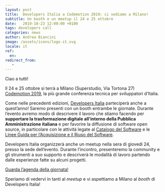 ```yaml
---
layout: post
title:  Developers Italia a Codemotion 2019: ci vediamo a Milano!
subtitle: Un booth e un meetup il 24 e 25 ottobre
date:   2019-10-23 12:00:00 +0100
tags: developers call
categories: news
author: Andrea Biancini
image: /assets/icons/logo-it.svg
locale: it
ref:
  en: 
redirect_from:
   -
---
```


Ciao a tutti!

Il 24 e 25 ottobre si terrà a Milano (Superstudio, Via Tortona 27) [Codemotion 2019](https://events.codemotion.com/conferences/milan/2019/), la più grande conferenza tecnica per sviluppatori d’Italia.

Come nelle precedenti edizioni, [Developers Italia](https://developers.italia.it/) parteciperà anche a quest’anno! Saremo presenti con un booth entrambe le giornate. Durante l’evento avremo modo di descrivere il lavoro che stiamo facendo per **supportare la trasformazione digitale  all’interno della Pubblica Amministrazione italiana** e per favorire la diffusione di software open source, in particolare con le attività legate al [Catalogo del Software](https://developers.italia.it/it/software/) e le [Linee Guida per l’Acquisizione e il Riuso del Software](https://developers.italia.it/it/riuso).

Developers Italia organizzerà anche un meetup nella sera di giovedì 24, presso la sede dell’evento. Durante l’incontro, presenteremo la community e gli strumenti a suo supporto e descriverà le  modalità di lavoro partendo dalle esperienze fatte su alcuni progetti.

[Guarda l’agenda della giornata!](https://events.codemotion.com/conferences/milan/2019/agenda)

Speriamo di vedervi in tanti al *meetup* e vi aspettiamo a Milano al *booth* di Developers Italia!

